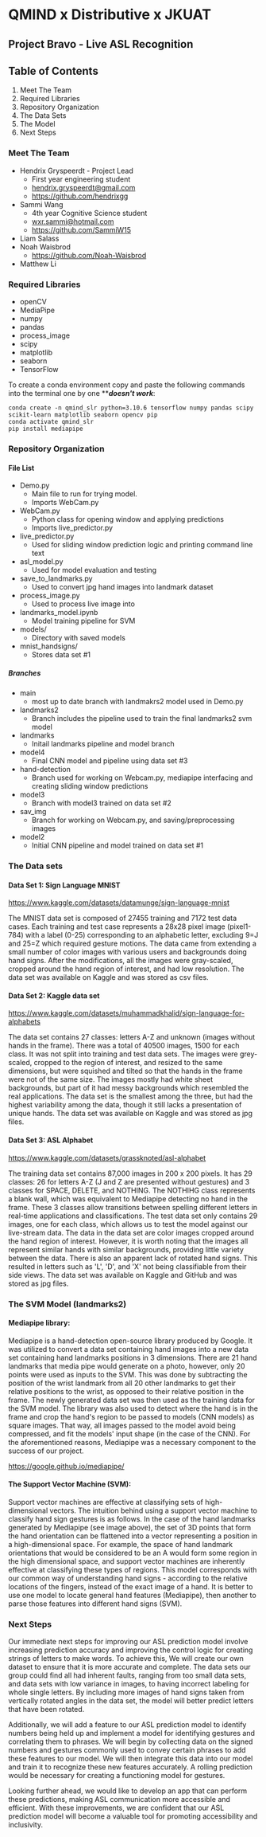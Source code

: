 # QMIND x Distributive x JKUAT
## Project Bravo - Live ASL Recognition
## Table of Contents
1. Meet The Team
2. Required Libraries
3. Repository Organization
4. The Data Sets
5. The Model
6. Next Steps

### Meet The Team
- Hendrix Gryspeerdt - Project Lead
    - First year engineering student
    - hendrix.gryspeerdt@gmail.com
    - https://github.com/hendrixgg 
- Sammi Wang
    - 4th year Cognitive Science student
    - wxr.sammi@hotmail.com
    - https://github.com/SammiW15 
- Liam Salass
- Noah Waisbrod
    - https://github.com/Noah-Waisbrod 
- Matthew Li


### Required Libraries

- openCV
- MediaPipe
- numpy
- pandas
- process_image
- scipy
- matplotlib
- seaborn
- TensorFlow

To create a conda environment copy and paste the following commands into the terminal one by one *****doesn't work***:

```
conda create -n qmind_slr python=3.10.6 tensorflow numpy pandas scipy scikit-learn matplotlib seaborn opencv pip
conda activate qmind_slr
pip install mediapipe
```

### Repository Organization
#### File List
- Demo.py
  - Main file to run for trying model. 
  - Imports WebCam.py
- WebCam.py
  - Python class for opening window and applying predictions
  - Imports live_predictor.py
- live_predictor.py
  - Used for sliding window prediction logic and printing command line text
- asl_model.py
  - Used for model evaluation and testing
- save_to_landmarks.py
  - Used to convert jpg hand images into landmark dataset
- process_image.py
  - Used to process live image into 
- landmarks_model.ipynb
  - Model training pipeline for SVM
- models/
  - Directory with saved models
- mnist_handsigns/
  - Stores data set #1


##### Branches
- main
  - most up to date branch with landmakrs2 model used in Demo.py
- landmarks2
  - Branch includes the pipeline used to train the final landmarks2 svm model
- landmarks
  - Initail landmarks pipeline and model branch
- model4
  - Final CNN model and pipeline using data set #3
- hand-detection
  - Branch used for working on Webcam.py, mediapipe interfacing and creating sliding window predictions
- model3
  - Branch with model3 trained on data set #2
- sav_img
  - Branch for working on Webcam.py, and saving/preprocessing images
- model2
  - Initial CNN pipeline and model trained on data set #1

### The Data sets

#### Data Set 1: Sign Language MNIST
https://www.kaggle.com/datasets/datamunge/sign-language-mnist 

The MNIST data set is composed of 27455 training and 7172 test data cases. Each training and test case represents a 28x28 pixel image (pixel1-784) with a label (0-25) corresponding to an alphabetic letter, excluding 9=J and 25=Z which required gesture motions. The data came from extending a small number of color images with various users and backgrounds doing hand signs. After the modifications, all the images were gray-scaled, cropped around the hand region of interest, and had low resolution.
The data set was available on Kaggle and was stored as csv files.

#### Data Set 2: Kaggle data set
https://www.kaggle.com/datasets/muhammadkhalid/sign-language-for-alphabets

The data set contains 27 classes: letters A-Z and unknown (images without hands in the frame). There was a total of 40500 images, 1500 for each class. It was not split into training and test data sets.
The images were grey-scaled, cropped to the region of interest, and resized to the same dimensions, but were squished and tilted so that the hands in the frame were not of the same size. The images mostly had white sheet backgrounds, but part of it had messy backgrounds which resembled the real applications. The data set is the smallest among the three, but had the highest variability among the data, though it still lacks a presentation of unique hands. 
The data set was available on Kaggle and was stored as jpg files.

#### Data Set 3: ASL Alphabet
https://www.kaggle.com/datasets/grassknoted/asl-alphabet 

The training data set contains 87,000 images in 200 x 200 pixels. It has 29 classes: 26 for letters A-Z (J and Z are presented without gestures) and 3 classes for SPACE, DELETE, and NOTHING. The NOTHIHG class represents a blank wall, which was equivalent to Mediapipe detecting no hand in the frame. These 3 classes allow transitions between spelling different letters in real-time applications and classifications. The test data set only contains 29 images, one for each class, which allows us to test the model against our live-stream data. 
The data in the data set are color images cropped around the hand region of interest. However, it is worth noting that the images all represent similar hands with similar backgrounds, providing little variety between the data. There is also an apparent lack of rotated hand signs. This resulted in letters such as 'L', 'D', and 'X' not being classifiable from their side views. 
The data set was available on Kaggle and GitHub and was stored as jpg files.

### The SVM Model (landmarks2)
#### Mediapipe library:
Mediapipe is a hand-detection open-source library produced by Google. It was utilized to convert a data set containing hand images into a new data set containing hand landmarks positions in 3 dimensions. There are 21 hand landmarks that media pipe would generate on a photo, however, only 20 points were used as inputs to the SVM. This was done by subtracting the position of the wrist landmark from all 20 other landmarks to get their relative positions to the wrist, as opposed to their relative position in the frame. The newly generated data set was then used as the training data for the SVM model. The library was also used to detect where the hand is in the frame and crop the hand's region to be passed to models (CNN models) as square images. That way, all images passed to the model avoid being compressed, and fit the models' input shape (in the case of the CNN). For the aforementioned reasons, Mediapipe was a necessary component to the success of our project. 

https://google.github.io/mediapipe/

#### The Support Vector Machine (SVM):
Support vector machines are effective at classifying sets of high-dimensional vectors. The intuition behind using a support vector machine to classify hand sign gestures is as follows. In the case of the hand landmarks generated by Mediapipe (see image above), the set of 3D points that form the hand orientation can be flattened into a vector representing a position in a high-dimensional space. For example, the space of hand landmark orientations that would be considered to be an A would form some region in the high dimensional space, and support vector machines are inherently effective at classifying these types of regions.
This model corresponds with our common way of understanding hand signs - according to the relative locations of the fingers, instead of the exact image of a hand. It is better to use one model to locate general hand features (Mediapipe), then another to parse those features into different hand signs (SVM).

### Next Steps
Our immediate next steps for improving our ASL prediction model involve increasing prediction accuracy and improving the control logic for creating strings of letters to make words. To achieve this, We will create our own dataset to ensure that it is more accurate and complete. The data sets our group could find all had inherent faults, ranging from too small data sets, and data sets with low variance in images, to having incorrect labeling for whole single letters. By including more images of hand signs taken from vertically rotated angles in the data set, the model will better predict letters that have been rotated. 

Additionally, we will add a feature to our ASL prediction model to identify numbers being held up and implement a model for identifying gestures and correlating them to phrases. We will begin by collecting data on the signed numbers and gestures commonly used to convey certain phrases to add these features to our model. We will then integrate this data into our model and train it to recognize these new features accurately. A rolling prediction would be necessary for creating a functioning model for gestures. 

Looking further ahead, we would like to develop an app that can perform these predictions, making ASL communication more accessible and efficient. With these improvements, we are confident that our ASL prediction model will become a valuable tool for promoting accessibility and inclusivity. 

  
